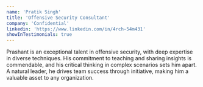 ```yaml
---
name: 'Pratik Singh'
title: 'Offensive Security Consultant'
company: 'Confidential'
linkedin: 'https://www.linkedin.com/in/4rch-54m431'
showInTestimonials: true
---
```


Prashant is an exceptional talent in offensive security, with deep expertise in diverse techniques. His commitment to teaching and sharing insights is commendable, and his critical thinking in complex scenarios sets him apart. A natural leader, he drives team success through initiative, making him a valuable asset to any organization.